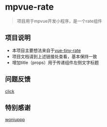 # mpvue-rate

> 项目用于mpvue开发小程序，是一个rate组件

## 项目说明

- 本项目主要想法来自于[vue-tiny-rate](https://github.com/shengxinjing/vue-tiny-rate)
- 项目文档请到上述链接处查看，基本保持一致
- 增加title（props）用于传递组件左侧文字标题

## 问题反馈

[click](https://github.com/zengshide123/mpvue-rate/issues)

## 特别感谢

[woniuppp](https://github.com/shengxinjing)